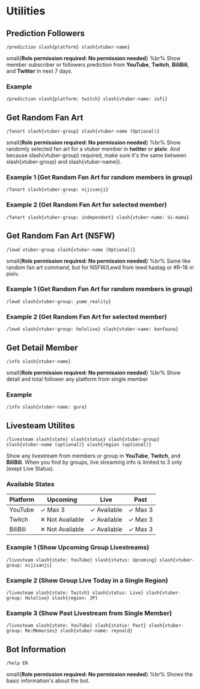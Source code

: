 # Utilities

## Prediction Followers
```slash
/prediction slash{platform} slash{vtuber-name}
```
small{**Role permission required: No permission needed**}
%br%
Show member subscriber or followers prediction from **YouTube**, **Twitch**, **BiliBili**, and **Twitter** in next 7 days.

### Example
```slash
/prediction slash{platform: twitch} slash{vtuber-name: iofi}
```

## Get Random Fan Art
```slash
/fanart slash{vtuber-group} slash{vtuber-name (Optional)}
```
small{**Role permission required: No permission needed**}
%br%
Show randomly selected fan art for a vtuber member in **twitter** or **pixiv**. And because slash{vtuber-group} required, make sure it's the same between slash{vtuber-group} and slash{vtuber-name}). 

### Example 1 (Get Random Fan Art for random members in group)
```slash
/fanart slash{vtuber-group: nijisanji}
```
### Example 2 (Get Random Fan Art for selected member)
```slash
/fanart slash{vtuber-group: independent} slash{vtuber-name: Ui-mama}
```

## Get Random Fan Art (NSFW)
```slash
/lewd vtuber-group slash{vtuber-name (Optional)}
```
small{**Role permission required: No permission needed**}
%br%
Same like random fan art command, but for NSFW/Lewd from lewd hastag or #R-18 in pixiv. 

### Example 1 (Get Random Fan Art for random members in group)
```slash
/lewd slash{vtuber-group: yume_reality}
```
### Example 2 (Get Random Fan Art for selected member)
```slash
/lewd slash{vtuber-group: hololive} slash{vtuber-name: konfauna}
```

## Get Detail Member
```slash
/info slash{vtuber-name}
```
small{**Role permission required: No permission needed**}
%br%
Show detail and total follower any platform from single member

### Example
```slash
/info slash{vtuber-name: gura}
```

## Livesteam Utilites
```slash
/livesteam slash{state} slash{status} slash{vtuber-group} slash{vtuber-name (optional)} slash{region (optional)}
```
Show any livestream from members or group in **YouTube**, **Twitch**, and **BiliBili**. When you find by groups, live streaming info is limited to 3 only (exept Live Status). 

### Available States

Platform | Upcoming | Live | Past |
---------|----------|-------|-------|
YouTube | ✓ Max 3 | ✓ Available | ✓ Max 3 |
Twitch | ✕ Not Available | ✓ Available | ✓ Max 3 |
BiliBili | ✕ Not Available | ✓ Available | ✓ Max 3 |

### Example 1 (Show Upcoming Group Livestreams)
```slash
/livesteam slash{state: YouTube} slash{status: Upcoming} slash{vtuber-group: nijisanji}
```
### Example 2 (Show Group Live Today in a Single Region)
```slash
/livesteam slash{state: Twitch} slash{status: Live} slash{vtuber-group: Hololive} slash{region: JP}
```
### Example 3 (Show Past Livestream from Single Member)
```slash
/livesteam slash{state: YouTube} slash{status: Past} slash{vtuber-group: Re:Memories} slash{vtuber-name: reynald}
```

## Bot Information
```slash
/help EN
```
small{**Role permission required: No permission needed**}
%br%
Shows the basic information's about the bot.